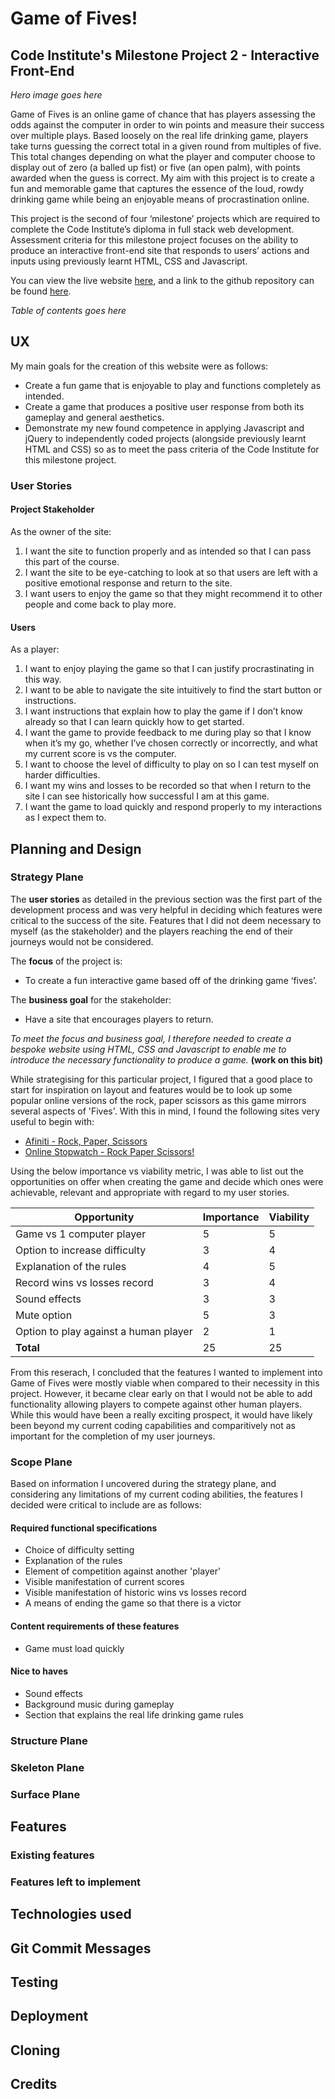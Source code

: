 # Game of Fives!
## Code Institute's Milestone Project 2 - Interactive Front-End

*Hero image goes here*

Game of Fives is an online game of chance that has players assessing the odds against the computer in order to win points and measure their success over multiple plays. Based loosely on the real life drinking game, players take turns guessing the correct total in a given round from multiples of five. This total changes depending on what the player and computer choose to display out of zero (a balled up fist) or five (an open palm), with points awarded when the guess is correct. My aim with this project is to create a fun and memorable game that captures the essence of the loud, rowdy drinking game while being an enjoyable means of procrastination online.

This project is the second of four ‘milestone’ projects which are required to complete the Code Institute’s diploma in full stack web development. Assessment criteria for this milestone project focuses on the ability to produce an interactive front-end site that responds to users’ actions and inputs using previously learnt HTML, CSS and Javascript.

You can view the live website [here](https://franciskershaw.github.io/game-of-fives/index.html), and a link to the github repository can be found [here](https://github.com/franciskershaw/game-of-fives).

*Table of contents goes here*

## UX

My main goals for the creation of this website were as follows:
* Create a fun game that is enjoyable to play and functions completely as intended.
* Create a game that produces a positive user response from both its gameplay and general aesthetics.
* Demonstrate my new found competence in applying Javascript and jQuery to independently coded projects (alongside previously learnt HTML and CSS) so as to meet the pass criteria of the Code Institute for this milestone project.

### User Stories

#### Project Stakeholder

As the owner of the site:

1. I want the site to function properly and as intended so that I can pass this part of the course.
2. I want the site to be eye-catching to look at so that users are left with a positive emotional response and return to the site.
3. I want users to enjoy the game so that they might recommend it to other people and come back to play more.

#### Users

As a player:

1. I want to enjoy playing the game so that I can justify procrastinating in this way.
2. I want to be able to navigate the site intuitively to find the start button or instructions.
3. I want instructions that explain how to play the game if I don’t know already so that I can learn quickly how to get started.
4. I want the game to provide feedback to me during play so that I know when it’s my go, whether I’ve chosen correctly or incorrectly, and what my current score is vs the computer.
5. I want to choose the level of difficulty to play on so I can test myself on harder difficulties.
6. I want my wins and losses to be recorded so that when I return to the site I can see historically how successful I am at this game.
7. I want the game to load quickly and respond properly to my interactions as I expect them to.

## Planning and Design

### Strategy Plane

The **user stories** as detailed in the previous section was the first part of the development process and was very helpful in deciding which features were critical to the success of the site. Features that I did not deem necessary to myself (as the stakeholder) and the players reaching the end of their journeys would not be considered.

The **focus** of the project is:
* To create a fun interactive game based off of the drinking game ‘fives’.

The **business goal** for the stakeholder:
* Have a site that encourages players to return.

*To meet the focus and business goal, I therefore needed to create a bespoke website using HTML, CSS and Javascript to enable me to introduce the necessary functionality to produce a game.* **(work on this bit)**

While strategising for this particular project, I figured that a good place to start for inspiration on layout and features would be to look up some popular online versions of the rock, paper scissors as this game mirrors several aspects of 'Fives'. With this in mind, I found the following sites very useful to begin with:

* [Afiniti - Rock, Paper, Scissors](https://www.afiniti.com/corporate/rock-paper-scissors)
* [Online Stopwatch - Rock Paper Scissors!](https://www.online-stopwatch.com/chance-games/rock-paper-scissors/)

Using the below importance vs viability metric, I was able to list out the opportunities on offer when creating the game and decide which ones were achievable, relevant and appropriate with regard to my user stories.

| Opportunity | Importance	 | Viability 
| ----------- | ----------- | ------------
| Game vs 1 computer player | 5 | 5
| Option to increase difficulty | 3 | 4
| Explanation of the rules | 4 | 5
| Record wins vs losses record | 3 | 4
| Sound effects | 3 | 3
| Mute option | 5 | 3
| Option to play against a human player | 2 | 1
| **Total** | 25 | 25

 From this reserach, I concluded that the features I wanted to implement into Game of Fives were mostly viable when compared to their necessity in this project. However, it became clear early on that I would not be able to add functionality allowing players to compete against other human players. While this would have been a really exciting prospect, it would have likely been beyond my current coding capabilities and comparitively not as important for the completion of my user journeys.

 ### Scope Plane

Based on information I uncovered during the strategy plane, and considering any limitations of my current coding abilities, the features I decided were critical to include are as follows:

#### Required functional specifications
* Choice of difficulty setting
* Explanation of the rules
* Element of competition against another 'player'
* Visible manifestation of current scores
* Visible manifestation of historic wins vs losses record
* A means of ending the game so that there is a victor

#### Content requirements of these features
* Game must load quickly


#### Nice to haves
* Sound effects
* Background music during gameplay
* Section that explains the real life drinking game rules

### Structure Plane

### Skeleton Plane

### Surface Plane

## Features

### Existing features

### Features left to implement

## Technologies used

## Git Commit Messages

## Testing

## Deployment

## Cloning

## Credits


